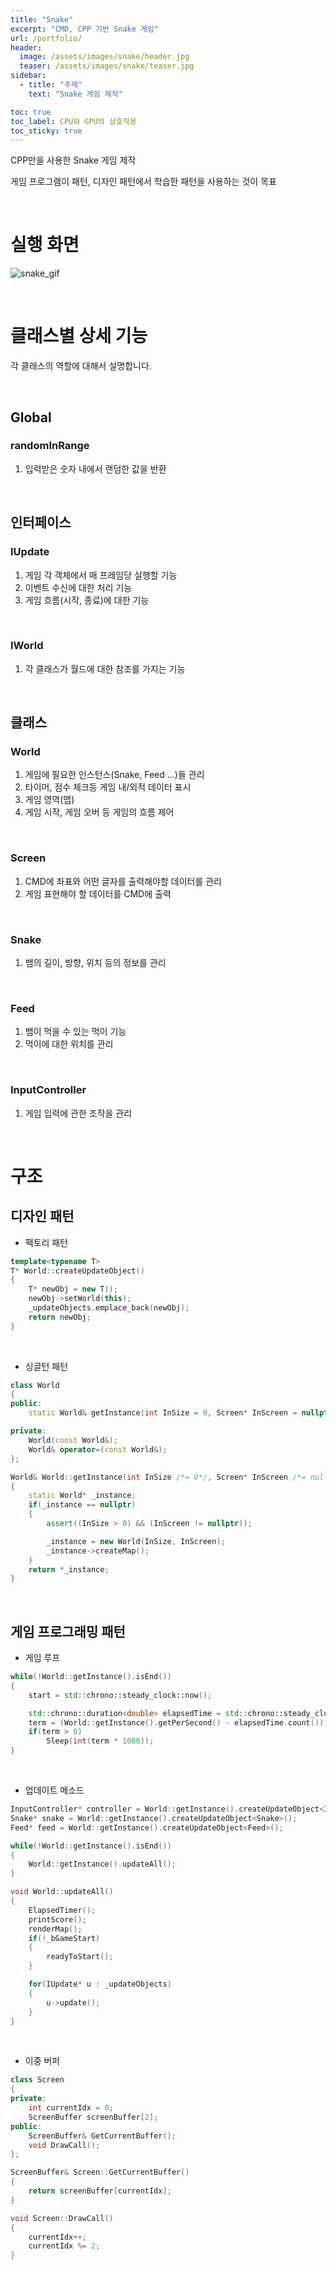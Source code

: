 ```yaml
---
title: "Snake"
excerpt: "CMD, CPP 기반 Snake 게임"
url: /portfolio/
header:
  image: /assets/images/snake/header.jpg
  teaser: /assets/images/snake/teaser.jpg
sidebar:
  - title: "주제"
    text: "Snake 게임 제작"

toc: true
toc_label: CPU와 GPU의 상호작용
toc_sticky: true    
---
```


CPP만을 사용한 Snake 게임 제작

게임 프로그램이 패턴, 디자인 패턴에서 학습한 패턴을 사용하는 것이 목표

<br/>

# 실행 화면

![snake_gif](/assets/images/snake/snake.gif)

<br/>

# 클래스별 상세 기능

각 클래스의 역할에 대해서 설명합니다.

<br/>

## Global

### randomInRange

1. 입력받은 숫자 내에서 랜덤한 값을 반환

<br/>

## 인터페이스

### IUpdate

1. 게임 각 객체에서 매 프레임당 실행할 기능
2. 이벤트 수신에 대한 처리 기능
3. 게임 흐름(시작, 종료)에 대한 기능

<br/>

### IWorld

1. 각 클래스가 월드에 대한 참조를 가지는 기능

<br/>

## 클래스

### World 

1. 게임에 필요한 인스턴스(Snake, Feed ...)들 관리
2. 타이머, 점수 체크등 게임 내/외적 데이터 표시
3. 게임 영역(맵)
4. 게임 시작, 게임 오버 등 게임의 흐름 제어

<br/>

### Screen 

1. CMD에 좌표와 어떤 글자를 출력해야할 데이터를 관리
2. 게임 표현해야 할 데이터를 CMD에 출력

<br/>

### Snake 

1. 뱀의 길이, 방향, 위치 등의 정보를 관리

<br/>

### Feed

1. 뱀이 먹을 수 있는 먹이 기능
2. 먹이에 대한 위치를 관리

<br/>

### InputController

1. 게임 입력에 관한 조작을 관리

<br/>

# 구조

## 디자인 패턴

* 팩토리 패턴

```cpp
template<typename T>
T* World::createUpdateObject()
{
    T* newObj = new T();
    newObj->setWorld(this);
    _updateObjects.emplace_back(newObj);
    return newObj;
}
```

<br/>

* 싱글턴 패턴

```cpp
class World
{
public:
    static World& getInstance(int InSize = 0, Screen* InScreen = nullptr);

private:
    World(const World&);
    World& operator=(const World&);
};
```

```cpp
World& World::getInstance(int InSize /*= 0*/, Screen* InScreen /*= nullptr*/)
{
    static World* _instance;
    if(_instance == nullptr)
    {
        assert((InSize > 0) && (InScreen != nullptr));

        _instance = new World(InSize, InScreen);
        _instance->createMap();
    }
    return *_instance;
}
```

<br/>

## 게임 프로그래밍 패턴

* 게임 루프

```cpp
while(!World::getInstance().isEnd())
{
    start = std::chrono::steady_clock::now();

    std::chrono::duration<double> elapsedTime = std::chrono::steady_clock::now() - start;
    term = (World::getInstance().getPerSecond() - elapsedTime.count());
    if(term > 0)
        Sleep(int(term * 1000));
}
```

<br/>

* 업데이트 메소드

```cpp
InputController* controller = World::getInstance().createUpdateObject<InputController>();
Snake* snake = World::getInstance().createUpdateObject<Snake>();
Feed* feed = World::getInstance().createUpdateObject<Feed>();
```

```cpp
while(!World::getInstance().isEnd())
{
    World::getInstance().updateAll();
}
```

```cpp
void World::updateAll() 
{
    ElapsedTimer();
    printScore();
    renderMap();
    if(!_bGameStart)
    {
        readyToStart();
    }

    for(IUpdate* u : _updateObjects)
    {
        u->update();
    }
}
```
<br/>

* 이중 버퍼

```cpp
class Screen
{
private:
    int currentIdx = 0;
    ScreenBuffer screenBuffer[2];
public:
    ScreenBuffer& GetCurrentBuffer();
    void DrawCall();
};
```

```cpp
ScreenBuffer& Screen::GetCurrentBuffer()
{
    return screenBuffer[currentIdx];
}

void Screen::DrawCall()
{
    currentIdx++;
    currentIdx %= 2;
}
```

<br/>

